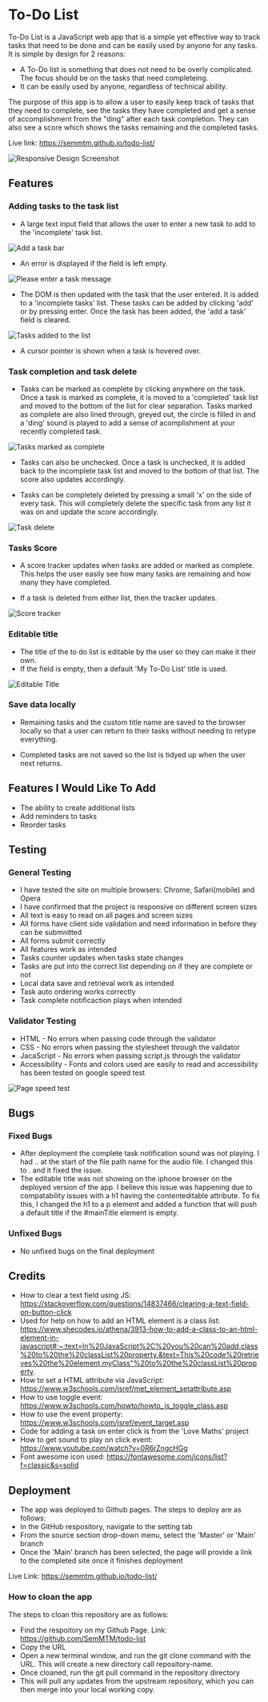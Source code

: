 # To-Do List
To-Do List is a JavaScript web app that is a simple yet effective way to track tasks that need to be done and can be easily used by anyone for any tasks. It is simple by design for 2 reasons: 
 - A To-Do list is something that does not need to be overly complicated. The focus should be on the tasks that need completeing.
 - It can be easily used by anyone, regardless of technical ability.
 
The purpose of this app is to allow a user to easily keep track of tasks that they need to complete, see the tasks they have completed and get a sense of accomplishment from the "ding" after each task completion. They can also see a score which shows the tasks remaining and the completed tasks.

Live link: https://semmtm.github.io/todo-list/


![Responsive Design Screenshot](assets/images/readme-images/Screenshot_12.png)


## Features
### Adding tasks to the task list
- A large text input field that allows the user to enter a new task to add to the 'incomplete' task list.

![Add a task bar](assets/images/readme-images/Screenshot_13.png)

- An error is displayed if the field is left empty.

![Please enter a task message](assets/images/readme-images/Screenshot_5.png)

- The DOM is then updated with the task that the user entered. It is added to a 'incomplete tasks' list. These tasks can be added by clicking 'add' or by pressing enter. Once the task has been added, the 'add a task' field is cleared.

![Tasks added to the list](assets/images/readme-images/Screenshot_14.png)

- A cursor pointer is shown when a task is hovered over.

### Task completion and task delete

- Tasks can be marked as complete by clicking anywhere on the task. Once a task is marked as complete, it is moved to a 'completed' task list and moved to the bottom of the list for clear separation. Tasks marked as complete are also lined through, greyed out, the circle is filled in and a 'ding' sound is played to add a sense of acomplishment at your recently completed task.

![Tasks marked as complete](assets/images/readme-images/Screenshot_15.png)

- Tasks can also be unchecked. Once a task is unchecked, it is added back to the incomplete task list and moved to the bottom of that list. The score also updates accordingly.

- Tasks can be completely deleted by pressing a small 'x' on the side of every task. This will completely delete the specific task from any list it was on and update the score accordingly.

![Task delete](assets/images/readme-images/Screenshot_8.png)


### Tasks Score

- A score tracker updates when tasks are added or marked as complete. This helps the user easily see how many tasks are remaining and how many they have completed.

- If a task is deleted from either list, then the tracker updates.

![Score tracker](assets/images/readme-images/Screenshot_9.png) 

### Editable title

- The title of the to do list is editable by the user so they can make it their own. 
- If the field is empty, then a default 'My To-Do List' title is used.

![Editable Title](assets/images/readme-images/Screenshot_10.png)

### Save data locally 

- Remaining tasks and the custom title name are saved to the browser locally so that a user can return to their tasks without needing to retype everything.

- Completed tasks are not saved so the list is tidyed up when the user next returns.

## Features I Would Like To Add 
- The ability to create additional lists
- Add reminders to tasks 
- Reorder tasks 

## Testing 
### General Testing
- I have tested the site on multiple browsers: Chrome, Safari(mobile) and Opera 
- I have confirmed that the project is responsive on different screen sizes
- All text is easy to read on all pages and screen sizes
- All forms have client side validation and need information in before they can be submnitted
- All forms submit correctly
- All features work as intended
- Tasks counter updates when tasks state changes
- Tasks are put into the correct list depending on if they are complete or not
- Local data save and retrieval work as intended
- Task auto ordering works correctly 
- Task complete notificaction plays when intended

### Validator Testing
- HTML - No errors when passing code through the validator 
- CSS - No errors when passing the stylesheet through the validator
- JacaScript - No errors when passing script.js through the validator
- Accessibility - Fonts and colors used are easily to read and accessibility has been tested on google speed test

![Page speed test](assets/images/readme-images/Screenshot_11.png)


## Bugs
### Fixed Bugs 
- After deployment the complete task notification sound was not playing. I had .. at the start of the file path name for the audio file. I changed this to . and it fixed the issue.
- The editable title was not showing on the iphone browser on the deployed version of the app. I believe this issue was happening due to compatability issues with a h1 having the contenteditable attribute. To fix this, I changed the h1 to a p element and added a function that will push a default title if the #mainTitle element is empty. 

### Unfixed Bugs
- No unfixed bugs on the final deployment

## Credits
- How to clear a text field using JS: https://stackoverflow.com/questions/14837466/clearing-a-text-field-on-button-click
- Used for help on how to add an HTML element is a class list: https://www.shecodes.io/athena/3913-how-to-add-a-class-to-an-html-element-in-javascript#:~:text=In%20JavaScript%2C%20you%20can%20add,class%20to%20the%20classList%20property.&text=This%20code%20retrieves%20the%20element,myClass"%20to%20the%20classList%20property.
- How to set a HTML attribute via JavaScript: https://www.w3schools.com/jsref/met_element_setattribute.asp
- How to use toggle event: https://www.w3schools.com/howto/howto_js_toggle_class.asp
- How to use the event property: https://www.w3schools.com/jsref/event_target.asp
- Code for adding a task on enter click is from the 'Love Maths' project
- How to get sound to play on click event: https://www.youtube.com/watch?v=0R6rZngcHGg
- Font awesome icon used: https://fontawesome.com/icons/list?f=classic&s=solid

## Deployment
- The app was deployed to Github pages. The steps to deploy are as follows:
 - In the GitHub respository, navigate to the setting tab
 - From the source section drop-down menu, select the 'Master' or 'Main' branch
 - Once the 'Main' branch has been selected, the page will provide a link to the completed site once it finishes deployment

 Live Link: https://semmtm.github.io/todo-list/

### How to cloan the app
The steps to cloan this repository are as follows:
- Find the respoitory on my Github Page. Link: https://github.com/SemMTM/todo-list
- Copy the URL
- Open a new terminal window, and run the git clone command with the URL. This will create a new directory call repository-name.
- Once cloaned, run the git pull command in the repository directory
- This will pull any updates from the upstream repository, which you can then merge into your local working copy.
